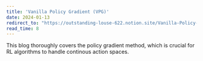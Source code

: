 ```yaml
---
title: 'Vanilla Policy Gradient (VPG)'
date: 2024-01-13
redirect_to: "https://outstanding-louse-622.notion.site/Vanilla-Policy-Gradient-VPG-34521d60a04047798be46e6d7597cad4?pvs=4"
read_time: 8
---
```


This blog thoroughly covers the policy gradient method, which is crucial for RL algorithms to handle continous action spaces. 